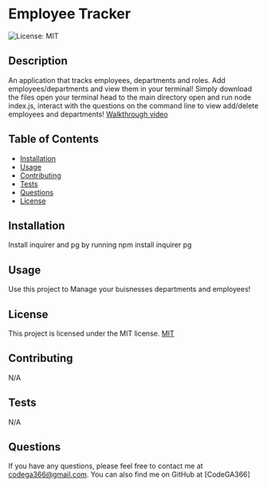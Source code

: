 # Employee Tracker
![License: MIT](https://img.shields.io/badge/License-MIT-yellow.svg)

## Description
An application that tracks employees, departments and roles. Add employees/departments and view them in your terminal! Simply download the files open your terminal head to the main directory open and run node index.js, interact with the questions on the command line to view add/delete employees and departments! 
[Walkthrough video](https://drive.google.com/file/d/192uKSWXglVj93KCQ1XaWOjhX8Z4XwkNR/view)

## Table of Contents
- [Installation](#installation)
- [Usage](#usage)
- [Contributing](#contributing)
- [Tests](#tests)
- [Questions](#questions)
- [License](#license)

## Installation
Install inquirer and pg by running npm install inquirer pg 

## Usage
Use this project to Manage your buisnesses departments and employees!

## License
This project is licensed under the MIT license.
[MIT](https://opensource.org/licenses/MIT)

## Contributing
N/A

## Tests
N/A

## Questions
If you have any questions, please feel free to contact me at codega366@gmail.com. You can also find me on GitHub at [CodeGA366]
